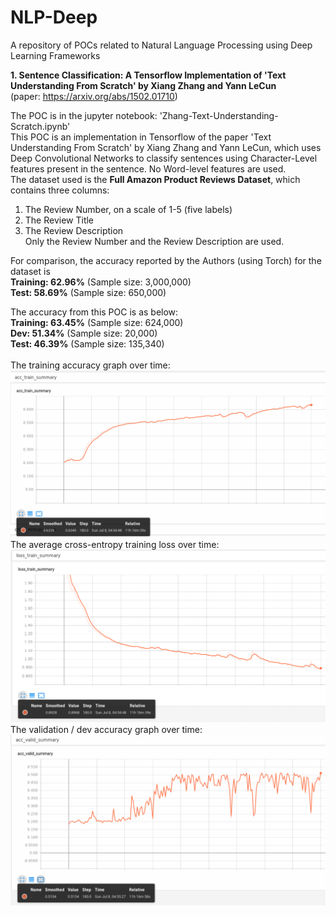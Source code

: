 # NLP-Deep
A repository of POCs related to Natural Language Processing using Deep Learning Frameworks

**1. Sentence Classification: A Tensorflow Implementation of 'Text Understanding From Scratch' by Xiang Zhang and Yann LeCun** <br/>
(paper: https://arxiv.org/abs/1502.01710)

The POC is in the jupyter notebook: 'Zhang-Text-Understanding-Scratch.ipynb' <br />
This POC is an implementation in Tensorflow of the paper 'Text Understanding From Scratch' by Xiang Zhang and Yann LeCun, which uses Deep Convolutional Networks to classify sentences using Character-Level features present in the sentence. No Word-level features are used. <br />
The dataset used is the **Full Amazon Product Reviews Dataset**, which contains three columns: <br/>
1. The Review Number, on a scale of 1-5 (five labels) <br/>
2. The Review Title <br/>
3. The Review Description <br/>
Only the Review Number and the Review Description are used.

For comparison, the accuracy reported by the Authors (using Torch) for the dataset is <br />
**Training: 62.96%** (Sample size: 3,000,000) <br />
**Test: 58.69%** (Sample size: 650,000) <br />

The accuracy from this POC is as below: <br />
**Training: 63.45%** (Sample size: 624,000) <br/>
**Dev: 51.34%** (Sample size: 20,000) <br/>
**Test: 46.39%** (Sample size: 135,340) <br/>
<br/>
The training accuracy graph over time:
![alt text](https://github.com/nitinvwaran/NLP-Deep/blob/master/Sentence-Classification/Zhang_Text_Understanding_Scratch/Train_Accuracy_Tensorboard.PNG)
<br />
The average cross-entropy training loss over time:
![alt text](https://github.com/nitinvwaran/NLP-Deep/blob/master/Sentence-Classification/Zhang_Text_Understanding_Scratch/Cross_Entropy_Average_Loss_Tensorboard.PNG)
<br />
The validation / dev accuracy graph over time:
![alt text](https://github.com/nitinvwaran/NLP-Deep/blob/master/Sentence-Classification/Zhang_Text_Understanding_Scratch/Valid_Accuracy_Tensorboard.PNG)
